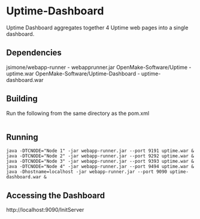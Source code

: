 # Uptime-Dashboard

Uptime Dashboard aggregates together 4 Uptime web pages into a single dashboard.

## Dependencies

jsimone/webapp-runner - webapprunner.jar
OpenMake-Software/Uptime - uptime.war
OpenMake-Software/Uptime-Dashboard - uptime-dashboard.war

## Building

Run the following from the same directory as the pom.xml

```mvn package 
```

## Running

```
java -DTCNODE="Node 1" -jar webapp-runner.jar --port 9191 uptime.war &
java -DTCNODE="Node 2" -jar webapp-runner.jar --port 9292 uptime.war &
java -DTCNODE="Node 3" -jar webapp-runner.jar --port 9393 uptime.war &
java -DTCNODE="Node 4" -jar webapp-runner.jar --port 9494 uptime.war &
java -Dhostname=localhost -jar webapp-runner.jar --port 9090 uptime-dashboard.war &
```

## Accessing the Dashboard

http://localhost:9090/InitServer

